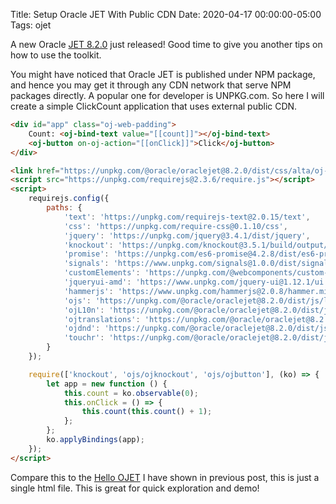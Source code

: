 Title: Setup Oracle JET With Public CDN
Date: 2020-04-17 00:00:00-05:00
Tags: ojet




A new Oracle [JET 8.2.0](https://www.npmjs.com/package/@oracle/oraclejet/v/8.2.0) just released! Good time to give you another tips on how to use the toolkit.

You might have noticed that Oracle JET is published under NPM package, and hence you may get it through any CDN network that serve NPM packages directly. A popular one for developer is UNPKG.com. So here I will create a simple ClickCount application that uses external public CDN.

```html
<div id="app" class="oj-web-padding">
    Count: <oj-bind-text value="[[count]]"></oj-bind-text>
    <oj-button on-oj-action="[[onClick]]">Click</oj-button>
</div>

<link href="https://unpkg.com/@oracle/oraclejet@8.2.0/dist/css/alta/oj-alta-min.css" rel="stylesheet">
<script src="https://unpkg.com/requirejs@2.3.6/require.js"></script>
<script>
    requirejs.config({
        paths: {
            'text': 'https://unpkg.com/requirejs-text@2.0.15/text',
            'css': 'https://unpkg.com/require-css@0.1.10/css',
            'jquery': 'https://unpkg.com/jquery@3.4.1/dist/jquery',
            'knockout': 'https://unpkg.com/knockout@3.5.1/build/output/knockout-latest',
            'promise': 'https://unpkg.com/es6-promise@4.2.8/dist/es6-promise.auto.min',
            'signals': 'https://www.unpkg.com/signals@1.0.0/dist/signals.min',
            'customElements': 'https://unpkg.com/@webcomponents/custom-elements@1.2.0/custom-elements.min',
            'jqueryui-amd': 'https://www.unpkg.com/jquery-ui@1.12.1/ui',
            'hammerjs': 'https://www.unpkg.com/hammerjs@2.0.8/hammer.min',
            'ojs': 'https://unpkg.com/@oracle/oraclejet@8.2.0/dist/js/libs/oj/min',
            'ojL10n': 'https://unpkg.com/@oracle/oraclejet@8.2.0/dist/js/libs/oj/ojL10n',
            'ojtranslations': 'https://unpkg.com/@oracle/oraclejet@8.2.0/dist/js/libs/oj/resources',
            'ojdnd': 'https://unpkg.com/@oracle/oraclejet@8.2.0/dist/js/libs/dnd-polyfill/dnd-polyfill-1.0.1.min',
            'touchr': 'https://unpkg.com/@oracle/oraclejet@8.2.0/dist/js/libs/touchr/touchr',
        }
    });

    require(['knockout', 'ojs/ojknockout', 'ojs/ojbutton'], (ko) => {
        let app = new function () {
            this.count = ko.observable(0);
            this.onClick = () => {
                this.count(this.count() + 1);
            };
        };
        ko.applyBindings(app);
    });
</script>
```

Compare this to the [Hello OJET](https://medium.com/@zemiandeng/hello-ojet-b750c7acf6bc) I have shown in previous post, this is just a single html file. This is great for quick exploration and demo!

